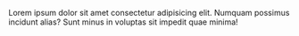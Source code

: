 Lorem ipsum dolor sit amet consectetur adipisicing elit. Numquam possimus incidunt alias? Sunt minus in voluptas sit impedit quae minima!